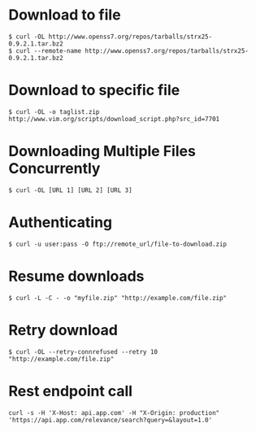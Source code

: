 # Download to file
```shell
$ curl -OL http://www.openss7.org/repos/tarballs/strx25-0.9.2.1.tar.bz2
$ curl --remote-name http://www.openss7.org/repos/tarballs/strx25-0.9.2.1.tar.bz2
```

# Download to specific file
```shell
$ curl -OL -o taglist.zip http://www.vim.org/scripts/download_script.php?src_id=7701
```

# Downloading Multiple Files Concurrently
```shell
$ curl -OL [URL 1] [URL 2] [URL 3]
```

# Authenticating
```shell
$ curl -u user:pass -O ftp://remote_url/file-to-download.zip
```

# Resume downloads
```shell
$ curl -L -C - -o "myfile.zip" "http://example.com/file.zip"
```

# Retry download
```shell
$ curl -OL --retry-connrefused --retry 10 "http://example.com/file.zip"
```

# Rest endpoint call
```shell
curl -s -H 'X-Host: api.app.com' -H "X-Origin: production" 'https://api.app.com/relevance/search?query=&layout=1.0'
```

